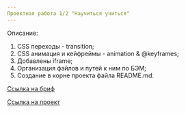 ```yaml
---
Проектная работа 1/2 "Научиться учиться"
---
```


Описание:
1. CSS переходы - transition;
2. CSS анимация и кейфреймы - animation & @keyframes;
3. Добавлены iframe;
4. Организация файлов и путей к ним по БЭМ;
5. Создание в корне проекта файла README.md.

[Ссылка на бриф](https://code.s3.yandex.net/web-developer/project-1/sprint-2-brief.pdf)

[Ссылка на проект](https://ieasyjet.github.io/first-project/)
